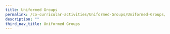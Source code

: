 ```yaml
---
title: Uniformed Groups
permalink: /co-curricular-activities/Uniformed-Groups/Uniformed-Groups/
description: ""
third_nav_title: Uniformed Groups
---
```

